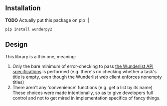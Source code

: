## Installation
**TODO** Actually put this package on pip :|
```
pip install wunderpy2
```

## Design
This library is a thin one, meaning:
1. Only the bare minimum of error-checking to pass [the Wunderlist API specifications](https://developer.wunderlist.com/documentation) is performed (e.g. there's no checking whether a task's title is empty, even though the Wunderlist web client enforces nonempty titles)
1. There aren't any 'convenience' functions (e.g. get a list by its name)
These choices were made intentionally, so as to give developers full control and not to get mired in implementation specifics of fancy things.
